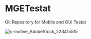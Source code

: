 # MGETestat
Git Repository for Mobile and GUI Testat

![s-motive_AdobeStock_223415515](https://github.com/Caprisonne5/MGETestat/assets/145682755/42292633-8c90-479a-9dab-fba54b91fdb9)
